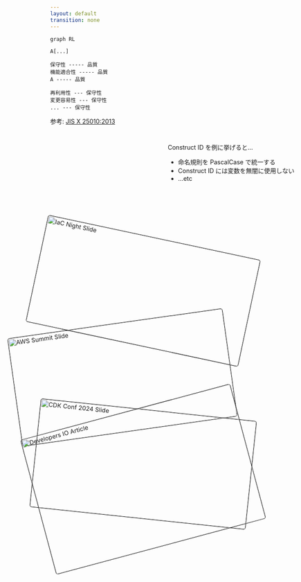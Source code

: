 ```yaml
---
layout: default
transition: none
---
```


<style scoped>

.bullet-item {
  position: absolute;
  top: 370px;
  left: 500px;
}

.image {
  position: absolute;
  top: 25%;
  left: 20%;
  border-radius: 5px;
  border: 1px solid black;
}

.image-1 {
  top: 20%;
  left: 15%;
  transform: rotate(-8deg);
  width: 500px;
  height: 250px;
}

.image-2 {
  top: 15%;
  right: 20%;
  transform: rotate(12deg);
  width: 500px;
  height: 250px;
}

.image-3 {
  bottom: 25%;
  left: 20%;
  transform: rotate(6deg);
  width: 500px;
  height: 250px;
}

.image-4 {
  bottom: 20%;
  right: 15%;
  transform: rotate(-15deg);
  width: 500px;
  height: 320px;
}
</style>

<section-title title="品質の高いコードとは？" />

<div class="mt-2">

<div>

```mermaid
graph RL

A[...]

保守性 ----- 品質
機能適合性 ----- 品質
A ----- 品質

再利用性 --- 保守性
変更容易性 --- 保守性
... --- 保守性
```

参考: [JIS X 25010:2013](https://kikakurui.com/x2/X25010-2013-01.html)

</div>

<div class="_bullet bullet-item" v-click="1">

Construct ID を例に挙げると...

- 命名規則を PascalCase で統一する
- Construct ID には変数を無闇に使用しない
- ...etc

</div>

</div>

<img
  src="/aws-summit.png"
  class="image image-1"
  alt="AWS Summit Slide"
  v-click="2"
/>

<img
  src="/iac-night.png"
  class="image image-2"
  alt="IaC Night Slide"
  v-click="3"
/>

<img
  src="/cdk-conf-2024.png"
  class="image image-3"
  alt="CDK Conf 2024 Slide"
  v-click="4"
/>

<img
  src="/developers-io.png"
  class="image image-4"
  alt="Developers IO Article"
  v-click="5"
/>

<!--
では本題に入っていくのですが、そもそも 品質の高いコードとは何でしょうか？

実はソフトウェア品質については規格が定められており、このようにいくつかの特性に分類されています。

[click] CDK においては、このような品質を高めるためのセオリーやベストプラクティスがいくつかあり、Construct ID を例に挙げると、命名規則を PascalCase で統一しましょう。というものだったり、Construct ID には変数を無闇に使用しないようにしましょう。などがあります。

先月の AWS Summit の後藤さんのセッションでも、このような内容を含んだものがありましたし、今年の3月に開催された JAWS UG Tokyo の IaC Night でも、ソフトウェア品質の保守性の特性にフォーカスした内容で、私もセッションをしました

[click] 他にも、いろいろな記事やセッションで扱われています
-->
